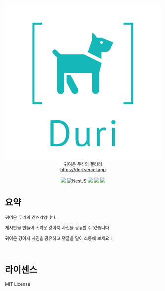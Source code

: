 <div align="center">
  <img src="./img/logo.png" align="center"/>
</div>

<div align="center">
  귀여운 두리의 겔러리
</div>
<div align="center">
    <a href="https://dori.vercel.app/">https://dori.vercel.app
    </a>
</div>
</br>
<div align="center">
<img src="https://img.shields.io/badge/Python-3776AB?logo=Python&logoColor=white"/>
<img src="https://img.shields.io/badge/Django-092E20?logo=Django&logoColor=white" alt="NestJS"/>
<img src="https://img.shields.io/badge/djangorestframework-D9232E?logo=djangorestframework&logoColor=white"/>
<img src="https://img.shields.io/badge/MySQL-4479A1?logo=MySQL&logoColor=white"/>
<img src="https://img.shields.io/badge/Swagger-85EA2D?logo=Swagger&logoColor=white"/>
</div>

# 요약

귀여운 두리의 겔러리입니다.

게시판을 만들어 귀여운 강아지 사진을 공유할 수 있습니다.

귀여운 강아지 사진을 공유하고 댓글을 달아 소통해 보세요 !

</br>

# 라이센스

MIT License
